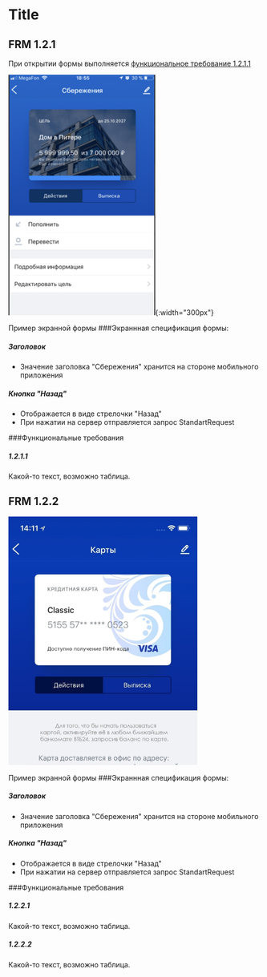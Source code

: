 # Title
## FRM 1.2.1
При открытии формы выполняется [функциональное требование 1.2.1.1](#####1.2.1.1) 

![](.template_images/FRM1.2.1.png){:width="300px"}



Пример экранной формы
###Экраннная спецификация формы:
##### Заголовок
* Значение заголовка "Сбережения" хранится на стороне мобильного приложения
##### Кнопка "Назад"
* Отображается в виде стрелочки "Назад"
* При нажатии на сервер отправляется запрос StandartRequest

###Функциональные требования
##### 1.2.1.1

Какой-то текст, возможно таблица.

## FRM 1.2.2

![](.template_images/FRM1.2.2.png)

Пример экранной формы
###Экраннная спецификация формы:
##### Заголовок
* Значение заголовка "Сбережения" хранится на стороне мобильного приложения
##### Кнопка "Назад"
* Отображается в виде стрелочки "Назад"
* При нажатии на сервер отправляется запрос StandartRequest

###Функциональные требования
##### 1.2.2.1

Какой-то текст, возможно таблица.
##### 1.2.2.2

Какой-то текст, возможно таблица.